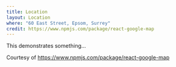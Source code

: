 ```yaml
---
title: Location
layout: Location
where: "60 East Street, Epsom, Surrey"
credit: https://www.npmjs.com/package/react-google-map
---
```


This demonstrates something...

Courtesy of https://www.npmjs.com/package/react-google-map

